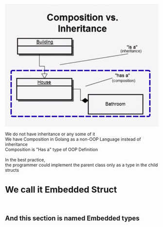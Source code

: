 ![alt text](image.png)

We do not have inheritance or any some of it <br>
We have Composition in Golang as a non-OOP Language instead of inheritance <br>
Composition is "Has a" type of OOP Definition 
<br>
<br>
In the best practice,<br> the programmer could implement the parent class only as a type in the child structs<br>
<h1>We call it Embedded Struct</h1> <br>
<h2>And this section is named Embedded types</h2>